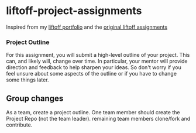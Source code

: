 # liftoff-project-assignments

Inspired from my [liftoff portfolio](https://github.com/speudusa/liftoff-assignments/tree/master/P2-Project_Outline) and the [original liftoff assignments](https://github.com/LaunchCodeEducation/liftoff-assignments/tree/master/P2-Project_Outline)

### Project Outline
For this assignment, you will submit a high-level outline of your project. This can, and likely will, change over time. In particular, your mentor will provide direction and feedback to help sharpen your ideas. So don't worry if you feel unsure about some aspects of the outline or if you have to change some things later.

## Group changes

As a team, create a project outline.
One team member should create the Project Repo (not the team leader).  remaining team members clone/fork and contribute.
